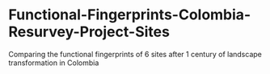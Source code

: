 # Functional-Fingerprints-Colombia-Resurvey-Project-Sites
Comparing the functional fingerprints of 6 sites after 1 century of landscape transformation in Colombia
